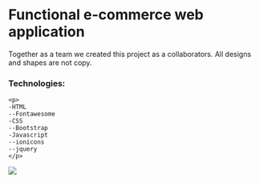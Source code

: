 
<h1>Functional e-commerce web application</h1>

<p>Together as a team we created this project as a collaborators.
All designs and shapes are not copy.
</p>

<h3>Technologies:</h3>

```
<p>
-HTML
--Fontawesome
-CSS
--Bootstrap
-Javascript
--ionicons
--jquery
</p>
```

![](ecommerce.gif)


